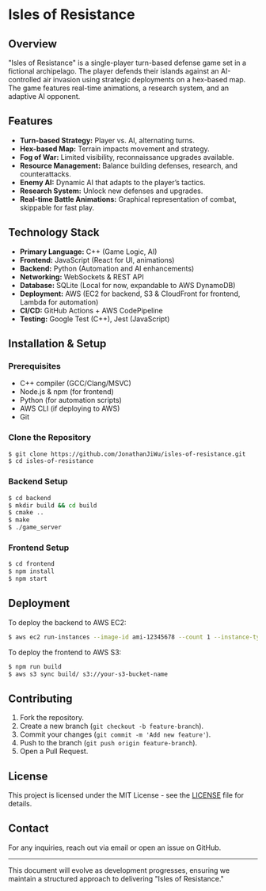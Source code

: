 # Isles of Resistance

## Overview
"Isles of Resistance" is a single-player turn-based defense game set in a fictional archipelago. The player defends their islands against an AI-controlled air invasion using strategic deployments on a hex-based map. The game features real-time animations, a research system, and an adaptive AI opponent.

## Features
- **Turn-based Strategy:** Player vs. AI, alternating turns.
- **Hex-based Map:** Terrain impacts movement and strategy.
- **Fog of War:** Limited visibility, reconnaissance upgrades available.
- **Resource Management:** Balance building defenses, research, and counterattacks.
- **Enemy AI:** Dynamic AI that adapts to the player’s tactics.
- **Research System:** Unlock new defenses and upgrades.
- **Real-time Battle Animations:** Graphical representation of combat, skippable for fast play.

## Technology Stack
- **Primary Language:** C++ (Game Logic, AI)
- **Frontend:** JavaScript (React for UI, animations)
- **Backend:** Python (Automation and AI enhancements)
- **Networking:** WebSockets & REST API
- **Database:** SQLite (Local for now, expandable to AWS DynamoDB)
- **Deployment:** AWS (EC2 for backend, S3 & CloudFront for frontend, Lambda for automation)
- **CI/CD:** GitHub Actions + AWS CodePipeline
- **Testing:** Google Test (C++), Jest (JavaScript)

## Installation & Setup
### Prerequisites
- C++ compiler (GCC/Clang/MSVC)
- Node.js & npm (for frontend)
- Python (for automation scripts)
- AWS CLI (if deploying to AWS)
- Git

### Clone the Repository
```sh
$ git clone https://github.com/JonathanJiWu/isles-of-resistance.git
$ cd isles-of-resistance
```

### Backend Setup
```sh
$ cd backend
$ mkdir build && cd build
$ cmake ..
$ make
$ ./game_server
```

### Frontend Setup
```sh
$ cd frontend
$ npm install
$ npm start
```

## Deployment
To deploy the backend to AWS EC2:
```sh
$ aws ec2 run-instances --image-id ami-12345678 --count 1 --instance-type t2.micro
```

To deploy the frontend to AWS S3:
```sh
$ npm run build
$ aws s3 sync build/ s3://your-s3-bucket-name
```

## Contributing
1. Fork the repository.
2. Create a new branch (`git checkout -b feature-branch`).
3. Commit your changes (`git commit -m 'Add new feature'`).
4. Push to the branch (`git push origin feature-branch`).
5. Open a Pull Request.

## License
This project is licensed under the MIT License - see the [LICENSE](LICENSE) file for details.

## Contact
For any inquiries, reach out via email or open an issue on GitHub.

---
This document will evolve as development progresses, ensuring we maintain a structured approach to delivering "Isles of Resistance."

